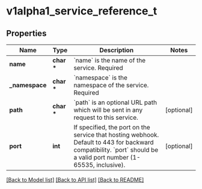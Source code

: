 # v1alpha1_service_reference_t

## Properties
Name | Type | Description | Notes
------------ | ------------- | ------------- | -------------
**name** | **char \*** | &#x60;name&#x60; is the name of the service. Required | 
**_namespace** | **char \*** | &#x60;namespace&#x60; is the namespace of the service. Required | 
**path** | **char \*** | &#x60;path&#x60; is an optional URL path which will be sent in any request to this service. | [optional] 
**port** | **int** | If specified, the port on the service that hosting webhook. Default to 443 for backward compatibility. &#x60;port&#x60; should be a valid port number (1-65535, inclusive). | [optional] 

[[Back to Model list]](../README.md#documentation-for-models) [[Back to API list]](../README.md#documentation-for-api-endpoints) [[Back to README]](../README.md)


